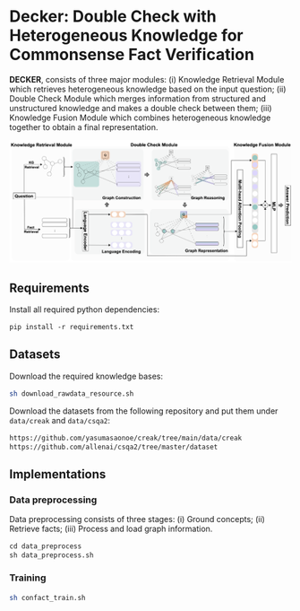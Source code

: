 # Decker: Double Check with Heterogeneous Knowledge for Commonsense Fact Verification

**DECKER**, consists of three major modules: (i) Knowledge Retrieval Module which retrieves heterogeneous knowledge based on the input question; (ii) Double Check Module which merges information from structured and unstructured knowledge and makes a double check between them; (iii) Knowledge Fusion Module which combines heterogeneous knowledge together to obtain a final representation.

![](pics/overview.png)


## Requirements

Install all required python dependencies:

```
pip install -r requirements.txt
```

## Datasets

Download the required knowledge bases:

```sh
sh download_rawdata_resource.sh
```

Download the datasets from the following repository and put them under `data/creak` and `data/csqa2`:

```
https://github.com/yasumasaonoe/creak/tree/main/data/creak
https://github.com/allenai/csqa2/tree/master/dataset
```

## Implementations

### Data preprocessing

Data preprocessing consists of three stages: (i) Ground concepts; (ii) Retrieve facts; (iii) Process and load graph information.

```
cd data_preprocess
sh data_preprocess.sh
```

### Training

```sh
sh confact_train.sh
```
